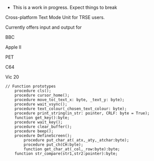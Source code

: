 * This is a work in progress. Expect things to break

Cross-platform Text Mode Unit for TRSE users.

Currently offers input and output for 

BBC

Apple II

PET

C64

Vic 20

```
// Function prototypes
  	procedure cls();
	procedure cursor_home();
	procedure move_to(_text_x: byte, _text_y: byte);
	procedure wait_vsync();
	procedure text_colour(_chosen_text_colour: byte);
	procedure print_string(in_str: pointer, CRLF: byte = True);
	function get_key():byte;
	procedure wait_key();
	procedure clear_buffer();
	procedure beep();
	procedure DefineScreen();
        procedure put_char_at(_atx,_aty,_atchar:byte);
        procedure put_ch(CH:byte);
        function get_char_at(_col,_row:byte):byte;
	function str_compare(str1,str2:pointer):byte;
```
